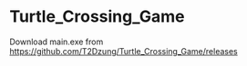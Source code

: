 # Turtle_Crossing_Game

Download main.exe from https://github.com/T2Dzung/Turtle_Crossing_Game/releases
